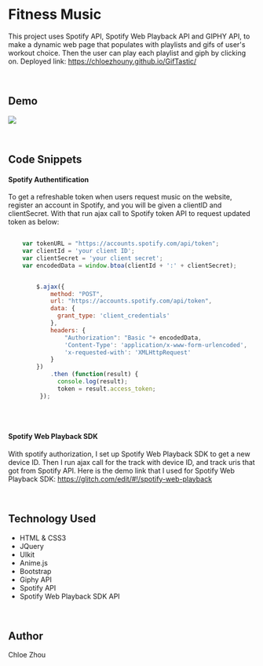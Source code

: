 # Fitness Music

This project uses Spotify API, Spotify Web Playback API and GIPHY API, to make a dynamic web page that populates with playlists and gifs of user's workout choice. Then the user can play each playlist and giph  by clicking on. 
Deployed link:  https://chloezhouny.github.io/GifTastic/

<br>


## Demo 

![](assets/images/demo.gif)

<br>

## Code Snippets

#### Spotify Authentification

To get a refreshable token when users request music on the website, register an account in Spotify, and you will be given a clientID and clientSecret. With that run ajax call to Spotify token API to request updated token as below:

```Javascript
	
	var tokenURL = "https://accounts.spotify.com/api/token";
	var clientId = 'your client ID';
	var clientSecret = 'your client secret';
	var encodedData = window.btoa(clientId + ':' + clientSecret);


		$.ajax({
		    method: "POST",
		    url: "https://accounts.spotify.com/api/token",
		    data: {
		      grant_type: 'client_credentials'
		    },
			headers: {
				"Authorization": "Basic "+ encodedData,
				'Content-Type': 'application/x-www-form-urlencoded',
				'x-requested-with': 'XMLHttpRequest'
			}
		})
		    .then (function(result) {
		      console.log(result);
		      token = result.access_token;
		 });
		    
```
<br>

####  Spotify Web Playback SDK

With spotify authorization, I set up Spotify Web Playback SDK to get a new device ID. Then I run ajax call for the track with device ID, and track uris that got from Spotify API. Here is the demo link that I used for Spotify Web Playback SDK: https://glitch.com/edit/#!/spotify-web-playback


<br>

## Technology Used


* HTML & CSS3
* JQuery
* UIkit
* Anime.js
* Bootstrap
* Giphy API
* Spotify API
* Spotify Web Playback SDK API

<br>

## Author
Chloe Zhou
